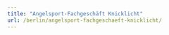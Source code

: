 ```yaml
---
title: "Angelsport-Fachgeschäft Knicklicht"
url: /berlin/angelsport-fachgeschaeft-knicklicht/
---
```

